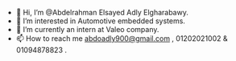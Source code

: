 - 👋 Hi, I’m @Abdelrahman Elsayed Adly Elgharabawy.
- 👀 I’m interested in Automotive embedded systems.
- 🌱 I’m currently an intern at Valeo company. 
- 📫 How to reach me abdoadly900@gmail.com , 01202021002 & 01094878823 . 
